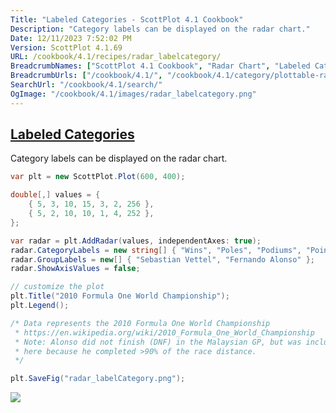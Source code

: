 ```yaml
---
Title: "Labeled Categories - ScottPlot 4.1 Cookbook"
Description: "Category labels can be displayed on the radar chart."
Date: 12/11/2023 7:52:02 PM
Version: ScottPlot 4.1.69
URL: /cookbook/4.1/recipes/radar_labelcategory/
BreadcrumbNames: ["ScottPlot 4.1 Cookbook", "Radar Chart", "Labeled Categories"]
BreadcrumbUrls: ["/cookbook/4.1/", "/cookbook/4.1/category/plottable-radar", "/cookbook/4.1/recipes/radar_labelcategory/"]
SearchUrl: "/cookbook/4.1/search/"
OgImage: "/cookbook/4.1/images/radar_labelcategory.png"
---
```


<h2><a href='/cookbook/4.1/recipes/radar_labelcategory/'>Labeled Categories</a></h2>

Category labels can be displayed on the radar chart.

```cs
var plt = new ScottPlot.Plot(600, 400);

double[,] values = {
    { 5, 3, 10, 15, 3, 2, 256 },
    { 5, 2, 10, 10, 1, 4, 252 },
};

var radar = plt.AddRadar(values, independentAxes: true);
radar.CategoryLabels = new string[] { "Wins", "Poles", "Podiums", "Points Finishes", "DNFs", "Fastest Laps", "Points" };
radar.GroupLabels = new[] { "Sebastian Vettel", "Fernando Alonso" };
radar.ShowAxisValues = false;

// customize the plot
plt.Title("2010 Formula One World Championship");
plt.Legend();

/* Data represents the 2010 Formula One World Championship
 * https://en.wikipedia.org/wiki/2010_Formula_One_World_Championship
 * Note: Alonso did not finish (DNF) in the Malaysian GP, but was included 
 * here because he completed >90% of the race distance.
 */

plt.SaveFig("radar_labelCategory.png");
```

<img src='../../images/radar_labelcategory.png' class='d-block mx-auto my-5' />


